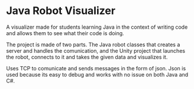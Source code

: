 # Java Robot Visualizer
A visualizer made for students learning Java in the context of writing code and allows them to see what their code is doing.

The project is made of two parts. The Java robot classes that creates a server and handles the comunication, and the Unity project that launches the robot, connects to it and takes the given data and visualizes it.

Uses TCP to comunicate and sends messages in the form of json. Json is used because its easy to debug and works with no issue on both Java and C#.